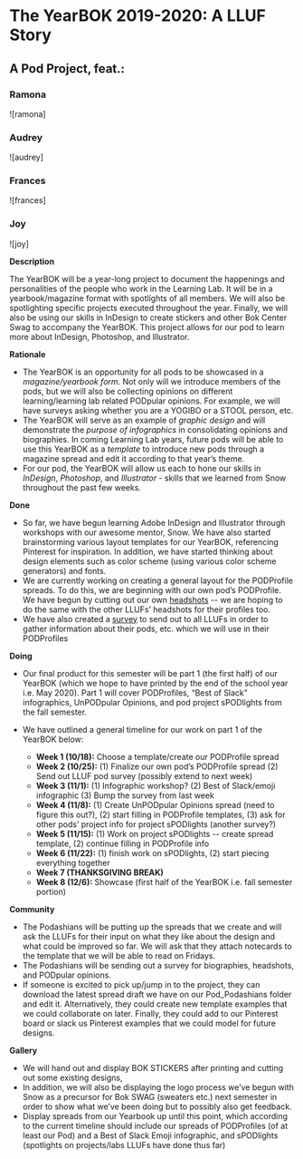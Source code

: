 # The YearBOK 2019-2020: A LLUF Story

## A Pod Project, feat.:

### Ramona
![ramona]

### Audrey
![audrey]

### Frances
![frances]

### Joy
![joy]


**Description**


The YearBOK will be a year-long project to document the happenings and personalities of the people who work in the Learning Lab. It will be in a yearbook/magazine format with spotlights of all members. We will also be spotlighting specific projects executed throughout the year. Finally, we will also be using our skills in InDesign to create stickers and other Bok Center Swag to accompany the YearBOK. This project allows for our pod to learn more about InDesign, Photoshop, and Illustrator.

**Rationale**

- The YearBOK is an opportunity for all pods to be showcased in a *magazine/yearbook form*. Not only will we introduce members of the pods, but we will also be collecting opinions on different learning/learning lab related PODpular opinions. For example, we will have surveys asking whether you are a YOGIBO or a STOOL person, etc.
- The YearBOK will serve as an example of *graphic design* and will demonstrate the *purpose of infographics* in consolidating opinions and biographies. In coming Learning Lab years, future pods will be able to use this YearBOK as a *template* to introduce new pods through a magazine spread and edit it according to that year’s theme.
- For our pod, the YearBOK will allow us each to hone our skills in *InDesign*, *Photoshop*, and *Illustrator* - skills that we learned from Snow throughout the past few weeks.

**Done**

- So far, we have begun learning Adobe InDesign and Illustrator through workshops with our awesome mentor, Snow. We have also started brainstorming various layout templates for our YearBOK, referencing Pinterest for inspiration. In addition, we have started thinking about design elements such as color scheme (using various color scheme generators) and fonts.
- We are currently working on creating a general layout for the PODProfile spreads. To do this, we are beginning with our own pod’s PODProfile. We have begun by cutting out our own [headshots](https://drive.google.com/open?id=1CAG_vB0VZ4dwfLUP1N8NIKO1Tnh84Wz9) -- we are hoping to do the same with the other LLUFs’ headshots for their profiles too.
- We have also created a [survey](https://forms.gle/ACYUT1a3NDcxZ3bC9) to send out to all LLUFs in order to gather information about their pods, etc. which we will use in their PODProfiles

**Doing**


- Our final product for this semester will be part 1 (the first half) of our YearBOK (which we hope to have printed by the end of the school year i.e. May 2020). Part 1 will cover PODProfiles, “Best of Slack” infographics, UnPODpular Opinions, and pod project sPODlights from the fall semester.  
- We have outlined a general timeline for our work on part 1 of the YearBOK below:

    - **Week 1 (10/18):** Choose a template/create our PODProfile spread
    - **Week 2 (10/25):** (1) Finalize our own pod’s PODProfile spread (2) Send out LLUF pod survey (possibly extend to next week)
    - **Week 3 (11/1):** (1) Infographic workshop? (2) Best of Slack/emoji infographic (3) Bump the survey from last week
    - **Week 4 (11/8):** (1) Create UnPODpular Opinions spread (need to figure this out?), (2) start filling in PODProfile templates, (3) ask for other pods’ project info for project sPODlights (another survey?)
    - **Week 5 (11/15):** (1) Work on project sPODlights -- create spread template, (2) continue filling in PODProfile info
    - **Week 6 (11/22):** (1) finish work on sPODlights, (2) start piecing everything together
    - **Week 7 (THANKSGIVING BREAK)**
    - **Week 8 (12/6):** Showcase (first half of the YearBOK i.e. fall semester portion)

**Community**

- The Podashians will be putting up the spreads that we create and will ask the LLUFs for their input on what they like about the design and what could be improved so far. We will ask that they attach notecards to the template that we will be able to read on Fridays.
- The Podashians will be sending out a survey for biographies, headshots, and PODpular opinions.
- If someone is excited to pick up/jump in to the project, they can download the latest spread draft we have on our Pod_Podashians folder and edit it. Alternatively, they could create new template examples that we could collaborate on later. Finally, they could add to our Pinterest board or slack us Pinterest examples that we could model for future designs.


**Gallery**

- We will hand out and display BOK STICKERS after printing and cutting out some existing designs,
- In addition, we will also be displaying the logo process we’ve begun with Snow as a precursor for Bok SWAG (sweaters etc.) next semester in order to show what we’ve been doing but to possibly also get feedback.
- Display spreads from our Yearbook up until this point, which according to the current timeline should include our spreads of PODProfiles (of at least our Pod) and a Best of Slack Emoji infographic, and sPODlights (spotlights on projects/labs  LLUFs have done thus far) 
